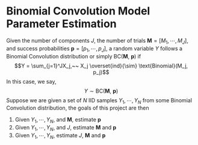# Binomial Convolution Model Parameter Estimation

Given the number of components $J$, the number of trials $\mathbf{M} = [M_1, \cdots, M_J]$, and success probabilities $\mathbf{p}=[p_1, \cdots, p_J]$, a random variable $Y$ follows a Binomial Convolution distribution or simply BC($\mathbf{M},~ \mathbf{p}$) if $$Y = \sum_{j=1}^JX_j,~~ X_j \overset{ind}{\sim} \text{Binomial}(M_j, p_j)$$
In this case, we say,
$$Y \sim \text{BC}(\mathbf{M},~ \mathbf{p})$$
Suppose we are given a set of $N$ IID samples $Y_1, \cdots, Y_N$ from some Binomial Convolution distribution, the goals of this project are then 

1. Given $Y_1, \cdots, Y_N$, and $\mathbf{M}$, estimate $\mathbf{p}$
2. Given $Y_1, \cdots, Y_N$, and $J$, estimate $\mathbf{M}$ and $\mathbf{p}$
3. Given $Y_1, \cdots, Y_N$, estimate $J$, $\mathbf{M}$ and $\mathbf{p}$